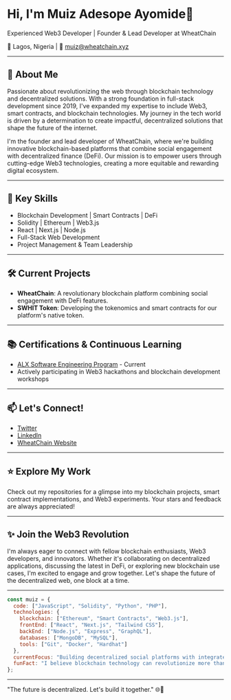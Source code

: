 # Hi, I'm Muiz Adesope Ayomide👋

Experienced Web3 Developer | Founder & Lead Developer at WheatChain

📍 Lagos, Nigeria | 📧 muiz@wheatchain.xyz

---

## 🚀 About Me

Passionate about revolutionizing the web through blockchain technology and decentralized solutions. With a strong foundation in full-stack development since 2019, I've expanded my expertise to include Web3, smart contracts, and blockchain technologies. My journey in the tech world is driven by a determination to create impactful, decentralized solutions that shape the future of the internet.

I'm the founder and lead developer of WheatChain, where we're building innovative blockchain-based platforms that combine social engagement with decentralized finance (DeFi). Our mission is to empower users through cutting-edge Web3 technologies, creating a more equitable and rewarding digital ecosystem.

---

## 🌟 Key Skills

- Blockchain Development | Smart Contracts | DeFi
- Solidity | Ethereum | Web3.js
- React | Next.js | Node.js
- Full-Stack Web Development
- Project Management & Team Leadership

---

## 🛠️ Current Projects

- **WheatChain**: A revolutionary blockchain platform combining social engagement with DeFi features.
- **SWHIT Token**: Developing the tokenomics and smart contracts for our platform's native token.

---

## 📚 Certifications & Continuous Learning

- [ALX Software Engineering Program](https://www.alx.com/) - Current
- Actively participating in Web3 hackathons and blockchain development workshops

---

## 📫 Let's Connect!

- [Twitter](https://x.com/muiz_dev_io)
- [LinkedIn](https://www.linkedin.com/in/adesopemuiz3)
- [WheatChain Website](https://swhit.vercel.app)

---

## ⭐ Explore My Work

Check out my repositories for a glimpse into my blockchain projects, smart contract implementations, and Web3 experiments. Your stars and feedback are always appreciated!

---

## ✨ Join the Web3 Revolution

I'm always eager to connect with fellow blockchain enthusiasts, Web3 developers, and innovators. Whether it's collaborating on decentralized applications, discussing the latest in DeFi, or exploring new blockchain use cases, I'm excited to engage and grow together. Let's shape the future of the decentralized web, one block at a time.

---

```javascript
const muiz = {
  code: ["JavaScript", "Solidity", "Python", "PHP"],
  technologies: {
    blockchain: ["Ethereum", "Smart Contracts", "Web3.js"],
    frontEnd: ["React", "Next.js", "Tailwind CSS"],
    backEnd: ["Node.js", "Express", "GraphQL"],
    databases: ["MongoDB", "MySQL"],
    tools: ["Git", "Docker", "Hardhat"]
  },
  currentFocus: "Building decentralized social platforms with integrated DeFi features",
  funFact: "I believe blockchain technology can revolutionize more than just finance!"
};
```

---

"The future is decentralized. Let's build it together." 🌐🔗
